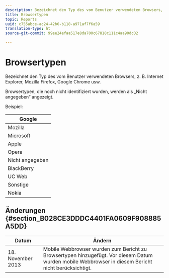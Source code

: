 ```yaml
---
description: Bezeichnet den Typ des vom Benutzer verwendeten Browsers, z. B. Internet Explorer, Mozilla Firefox, Google Chrome usw.
title: Browsertypen
topic: Reports
uuid: c755abce-ac24-42b6-b118-a971af7f6a59
translation-type: ht
source-git-commit: 99ee24efaa517e8da700c67818c111c4aa90dc02

---
```



# Browsertypen

Bezeichnet den Typ des vom Benutzer verwendeten Browsers, z. B. Internet Explorer, Mozilla Firefox, Google Chrome usw.

Browsertypen, die noch nicht identifiziert wurden, werden als „Nicht angegeben“ angezeigt.

Beispiel:

| Google |
|---|
| Mozilla |
| Microsoft |
| Apple |
| Opera |
| Nicht angegeben |
| BlackBerry |
| UC Web |
| Sonstige |
| Nokia |

## Änderungen  {#section_B028CE3DDDC4401FA0609F908885A5DD}

| Datum | Ändern |
|---|---|
| 18. November 2013 | Mobile Webbrowser wurden zum Bericht zu Browsertypen hinzugefügt. Vor diesem Datum wurden mobile Webbrowser in diesem Bericht nicht berücksichtigt. |

